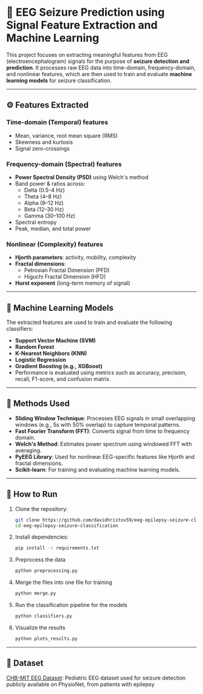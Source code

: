# 🧠 EEG Seizure Prediction using Signal Feature Extraction and Machine Learning

This project focuses on extracting meaningful features from EEG (electroencephalogram) signals for the purpose of **seizure detection and prediction**. It processes raw EEG data into time-domain, frequency-domain, and nonlinear features, which are then used to train and evaluate **machine learning models** for seizure classification.

---

## ⚙️ Features Extracted

### Time-domain (Temporal) features
- Mean, variance, root mean square (RMS)
- Skewness and kurtosis
- Signal zero-crossings

### Frequency-domain (Spectral) features
- **Power Spectral Density (PSD)** using Welch's method
- Band power & ratios across:
  - Delta (0.5–4 Hz)
  - Theta (4–8 Hz)
  - Alpha (8–12 Hz)
  - Beta (12–30 Hz)
  - Gamma (30–100 Hz)
- Spectral entropy
- Peak, median, and total power

### Nonlinear (Complexity) features
- **Hjorth parameters**: activity, mobility, complexity
- **Fractal dimensions**:
  - Petrosian Fractal Dimension (PFD)
  - Higuchi Fractal Dimension (HFD)
- **Hurst exponent** (long-term memory of signal)

---

## 🤖 Machine Learning Models

The extracted features are used to train and evaluate the following classifiers:

- **Support Vector Machine (SVM)**
- **Random Forest**
- **K-Nearest Neighbors (KNN)**
- **Logistic Regression**
- **Gradient Boosting (e.g., XGBoost)**
- Performance is evaluated using metrics such as accuracy, precision, recall, F1-score, and confusion matrix.

---

## 🧪 Methods Used

- **Sliding Window Technique**: Processes EEG signals in small overlapping windows (e.g., 5s with 50% overlap) to capture temporal patterns.
- **Fast Fourier Transform (FFT)**: Converts signal from time to frequency domain.
- **Welch's Method**: Estimates power spectrum using windowed FFT with averaging.
- **PyEEG Library**: Used for nonlinear EEG-specific features like Hjorth and fractal dimensions.
- **Scikit-learn**: For training and evaluating machine learning models.

---

## 🚀 How to Run

1. Clone the repository:
   ```bash
   git clone https://github.com/davidhristov59/eeg-epilepsy-seizure-classification.git
   cd eeg-epilepsy-seizure-classification

2. Install dependencies:
   ```bash
   pip install -r requirements.txt
   
3. Preprocess the data
   ```bash
   python preprocessing.py

4. Merge the files into one file for training
   ```bash
   python merge.py

5. Run the classification pipeline for the models
   ```bash
   python classifiers.py

6. Visualize the results
   ```bash
   python plots_results.py

  ---

## 🧠 Dataset
[CHB-MIT EEG Dataset](https://physionet.org/content/chbmit/1.0.0/): Pediatric EEG dataset used for seizure detection publicly available on PhysioNet, from patients with epilepsy

